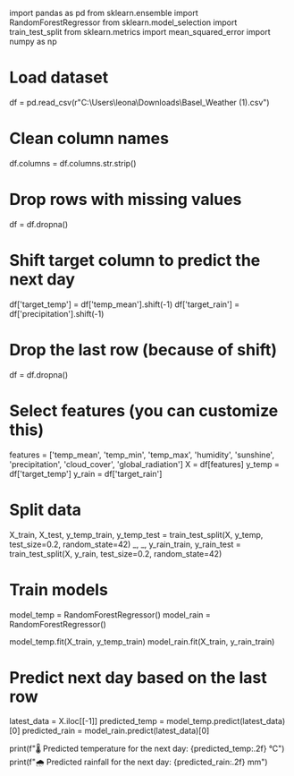 import pandas as pd
from sklearn.ensemble import RandomForestRegressor
from sklearn.model_selection import train_test_split
from sklearn.metrics import mean_squared_error
import numpy as np

# Load dataset
df = pd.read_csv(r"C:\Users\leona\Downloads\Basel_Weather (1).csv")

# Clean column names
df.columns = df.columns.str.strip()

# Drop rows with missing values
df = df.dropna()

# Shift target column to predict the next day

df['target_temp'] = df['temp_mean'].shift(-1)
df['target_rain'] = df['precipitation'].shift(-1)

# Drop the last row (because of shift)
df = df.dropna()

# Select features (you can customize this)
features = ['temp_mean', 'temp_min', 'temp_max', 'humidity', 'sunshine', 'precipitation', 'cloud_cover', 'global_radiation']
X = df[features]
y_temp = df['target_temp']
y_rain = df['target_rain']

# Split data
X_train, X_test, y_temp_train, y_temp_test = train_test_split(X, y_temp, test_size=0.2, random_state=42)
_, _, y_rain_train, y_rain_test = train_test_split(X, y_rain, test_size=0.2, random_state=42)

# Train models
model_temp = RandomForestRegressor()
model_rain = RandomForestRegressor()

model_temp.fit(X_train, y_temp_train)
model_rain.fit(X_train, y_rain_train)

# Predict next day based on the last row
latest_data = X.iloc[[-1]]
predicted_temp = model_temp.predict(latest_data)[0]
predicted_rain = model_rain.predict(latest_data)[0]

print(f"🌡️ Predicted temperature for the next day: {predicted_temp:.2f} °C")
print(f"🌧️ Predicted rainfall for the next day: {predicted_rain:.2f} mm")
